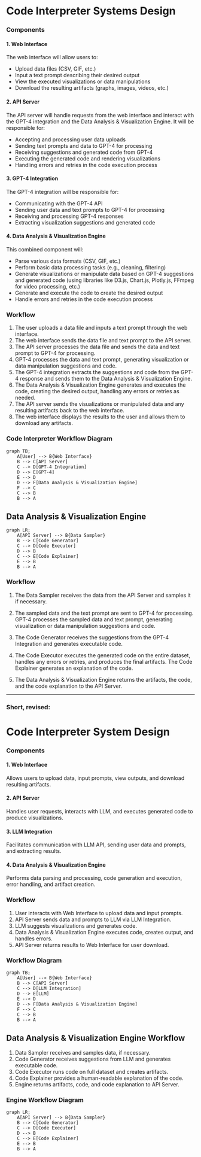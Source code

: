 # Code Interpreter Systems Design

### Components

#### 1. Web Interface

The web interface will allow users to:

- Upload data files (CSV, GIF, etc.)
- Input a text prompt describing their desired output
- View the executed visualizations or data manipulations
- Download the resulting artifacts (graphs, images, videos, etc.)

#### 2. API Server

The API server will handle requests from the web interface and interact with the GPT-4 integration and the Data Analysis & Visualization Engine. It will be responsible for:

- Accepting and processing user data uploads
- Sending text prompts and data to GPT-4 for processing
- Receiving suggestions and generated code from GPT-4
- Executing the generated code and rendering visualizations
- Handling errors and retries in the code execution process

#### 3. GPT-4 Integration

The GPT-4 integration will be responsible for:

- Communicating with the GPT-4 API
- Sending user data and text prompts to GPT-4 for processing
- Receiving and processing GPT-4 responses
- Extracting visualization suggestions and generated code

#### 4. Data Analysis & Visualization Engine

This combined component will:

- Parse various data formats (CSV, GIF, etc.)
- Perform basic data processing tasks (e.g., cleaning, filtering)
- Generate visualizations or manipulate data based on GPT-4 suggestions and generated code (using libraries like D3.js, Chart.js, Plotly.js, FFmpeg for video processing, etc.)
- Generate and execute the code to create the desired output
- Handle errors and retries in the code execution process

### Workflow

1. The user uploads a data file and inputs a text prompt through the web interface.
2. The web interface sends the data file and text prompt to the API server.
3. The API server processes the data file and sends the data and text prompt to GPT-4 for processing.
4. GPT-4 processes the data and text prompt, generating visualization or data manipulation suggestions and code.
5. The GPT-4 integration extracts the suggestions and code from the GPT-4 response and sends them to the Data Analysis & Visualization Engine.
6. The Data Analysis & Visualization Engine generates and executes the code, creating the desired output, handling any errors or retries as needed.
7. The API server sends the visualizations or manipulated data and any resulting artifacts back to the web interface.
8. The web interface displays the results to the user and allows them to download any artifacts.

### Code Interpreter Workflow Diagram

```mermaid
graph TB;
    A[User] --> B{Web Interface}
    B --> C[API Server]
    C --> D[GPT-4 Integration]
    D --> E[GPT-4]
    E --> D
    D --> F[Data Analysis & Visualization Engine]
    F --> C
    C --> B
    B --> A
```

## Data Analysis & Visualization Engine

```mermaid
graph LR;
    A[API Server] --> B{Data Sampler}
    B --> C[Code Generator]
    C --> D[Code Executor]
    D --> B
    C --> E[Code Explainer]
    E --> B
    B --> A
```

### Workflow

1. The Data Sampler receives the data from the API Server and samples it if necessary.

2. The sampled data and the text prompt are sent to GPT-4 for processing.
   GPT-4 processes the sampled data and text prompt, generating visualization or data manipulation suggestions and code.

3. The Code Generator receives the suggestions from the GPT-4 Integration and generates executable code.

4. The Code Executor executes the generated code on the entire dataset, handles any errors or retries, and produces the final artifacts.
   The Code Explainer generates an explanation of the code.

5. The Data Analysis & Visualization Engine returns the artifacts, the code, and the code explanation to the API Server.

---

### Short, revised:

# Code Interpreter System Design

### Components

#### 1. Web Interface

Allows users to upload data, input prompts, view outputs, and download resulting artifacts.

#### 2. API Server

Handles user requests, interacts with LLM, and executes generated code to produce visualizations.

#### 3. LLM Integration

Facilitates communication with LLM API, sending user data and prompts, and extracting results.

#### 4. Data Analysis & Visualization Engine

Performs data parsing and processing, code generation and execution, error handling, and artifact creation.

### Workflow

1. User interacts with Web Interface to upload data and input prompts.
2. API Server sends data and prompts to LLM via LLM Integration.
3. LLM suggests visualizations and generates code.
4. Data Analysis & Visualization Engine executes code, creates output, and handles errors.
5. API Server returns results to Web Interface for user download.

### Workflow Diagram

```mermaid
graph TB;
    A[User] --> B{Web Interface}
    B --> C[API Server]
    C --> D[LLM Integration]
    D --> E[LLM]
    E --> D
    D --> F[Data Analysis & Visualization Engine]
    F --> C
    C --> B
    B --> A
```

## Data Analysis & Visualization Engine Workflow

1. Data Sampler receives and samples data, if necessary.
2. Code Generator receives suggestions from LLM and generates executable code.
3. Code Executor runs code on full dataset and creates artifacts.
4. Code Explainer provides a human-readable explanation of the code.
5. Engine returns artifacts, code, and code explanation to API Server.

### Engine Workflow Diagram

```mermaid
graph LR;
    A[API Server] --> B{Data Sampler}
    B --> C[Code Generator]
    C --> D[Code Executor]
    D --> B
    C --> E[Code Explainer]
    E --> B
    B --> A
```
